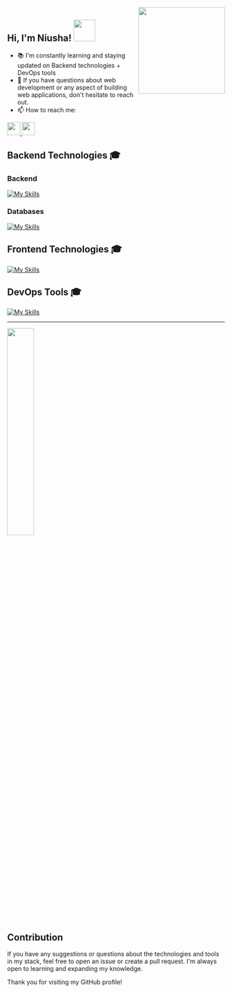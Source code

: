 <img align='right' src='https://camo.githubusercontent.com/1dffb6a6ad27bc1d0ae25d7e699f69aab8f5352f241770daf62efc1b436c70df/68747470733a2f2f6d656469612e67697068792e636f6d2f6d656469612f6965796c397a6d436a4f3462347436716f592f67697068792e676966' width='200"'>


<h2> Hi, I'm Niusha! <img src="https://media.giphy.com/media/mGcNjsfWAjY5AEZNw6/giphy.gif" width="50"></h2>

- 📚 I'm constantly learning and staying updated on Backend technologies + DevOps tools
- 💬 If you have questions about web development or any aspect of building web applications, don't hesitate to reach out.
- 📫 How to reach me:
  
 <a href="https://www.linkedin.com/in/niusha-yousefi-90b495173" target="_blank">
  <img src="https://img.icons8.com/fluent/48/000000/linkedin.png" width="30" height="30" />
 </a>

 
 <a href="https://mail.google.com/mail/u/0/?fs=1&to=niushayousefi73@gmail.com&tf=cm" target="_blank">
   <img src="https://static.wikia.nocookie.net/google/images/7/72/Logo-gmail.png/revision/latest?cb=20201214214241" width="30" height="30"/>
 </a>


## Backend Technologies 🎓

### Backend
[![My Skills](https://skillicons.dev/icons?i=php,laravel,js,nodejs,express,go)](https://skillicons.dev)

### Databases
[![My Skills](https://skillicons.dev/icons?i=mysql,mongodb)](https://skillicons.dev)

## Frontend Technologies 🎓

[![My Skills](https://skillicons.dev/icons?i=js,jquery,vue,bootstrap)](https://skillicons.dev)

## DevOps Tools 🎓
[![My Skills](https://skillicons.dev/icons?i=docker,kubernetes,terraform)](https://skillicons.dev)

---

<img src="https://github-readme-stats.vercel.app/api/top-langs/?username=niushay&layout=compact&theme=tokyonight&hide_border=true" width="35%" >

## Contribution

If you have any suggestions or questions about the technologies and tools in my stack, feel free to open an issue or create a pull request. I'm always open to learning and expanding my knowledge.

Thank you for visiting my GitHub profile!


